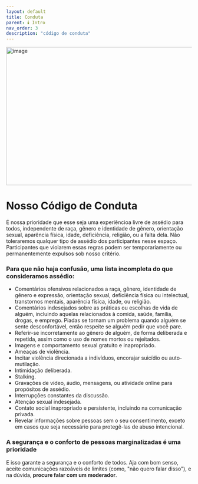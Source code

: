 ```yaml
---
layout: default
title: Conduta
parent: 🕯️ Intro
nav_order: 3
description: "código de conduta"
---
```


<img width="740" height="375" alt="image" src="https://github.com/user-attachments/assets/ebf17e16-51a7-42a6-8c53-ec18760b90c5" />

# Nosso Código de Conduta

É nossa prioridade que esse seja uma experiêncioa livre de assédio para todos, independente de raça, gênero e identidade de gênero, orientação sexual, aparência física, idade, deficiência, religião, ou a falta dela. Não toleraremos qualquer tipo de assédio dos participantes nesse espaço. Participantes que violarem essas regras podem ser temporariamente ou permanentemente expulsos sob nosso critério.

### Para que não haja confusão, uma lista incompleta do que consideramos assédio:

+ Comentários ofensivos relacionados a raça, gênero, identidade de gênero e expressão, orientação sexual, deficiência física ou intelectual, transtornos mentais, aparência física, idade, ou religião.
+ Comentários indesejados sobre as práticas ou escolhas de vida de alguém, incluindo aquelas relacionados à comida, saúde, família, drogas, e emprego. Piadas se tornam um problema quando alguém se sente desconfortável, então respeite se alguém pedir que você pare.
+ Referir-se incorretamente ao gênero de alguém, de forma deliberada e repetida, assim como o uso de nomes mortos ou rejeitados.
+ Imagens e comportamento sexual gratuito e inapropriado.
+ Ameaças de violência.
+ Incitar violência direcionada a indivíduos, encorajar suicídio ou auto-mutilação.
+ Intimidação deliberada.
+ Stalking.
+ Gravações de vídeo, áudio, mensagens, ou atividade online para propósitos de assédio.
+ Interrupções constantes da discussão.
+ Atenção sexual indesejada.
+ Contato social inapropriado e persistente, incluindo na comunicação privada.
+ Revelar informações sobre pessoas sem o seu consentimento, exceto em casos que seja necessário para protegê-las de abuso intencional.

### A segurança e o conforto de pessoas marginalizadas é uma prioridade

E isso garante a segurança e o conforto de todos. Aja com bom senso, aceite comunicações razoáveis de limites (como, "não quero falar disso"), e na dúvida, **procure falar com um moderador**.

